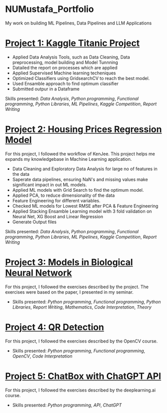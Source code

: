 # NUMustafa_Portfolio
My work on building ML Pipelines, Data Pipelines and LLM Applications

# [Project 1: Kaggle Titanic Project](https://github.com/numustafa/titanic_project) 
* Applied Data Analysis Tools, such as Data Cleaning, Data preprocessing, model building and Model Tunnning
* Datailed the report on processes which are applied
* Applied Supervised Machine learning techeniques  
* Optimized Classifiers using GridsearchCV to reach the best model.
* Used Ensamble approach to find optimum classifier
* Submitted outpur in a Dataframe
  
Skills presented: *Data Analysis*, *Python programming*, *Functional programming*, *Python Libraries*, *ML Pipelines*, *Kaggle Competition*, *Report Writing*


# [Project 2: Housing Prices Regression Model](https://github.com/numustafa/housing_project) 
For this project, I followed the workflow of KenJee. This project helps me expands my knowledgebase in Machine Learning application. 
* Data Cleaning and Exploratory Data Analysis for large no of features in the data
* Saperate data pipelines, ensuring NaN's and missing values make significant impact in out ML models.
* Applied ML models with Grid Search to find the optimum model.
* Applied PCA, to reduce dimensionality of the data
* Feature Engineering for different variables.
* Checked ML models for Lowest RMSE after PCA & Feature Engineering
* Applied Stacking Ensamble Learning model with 3 fold validation on Neural Net, XG Boost and Linear Regression
* Generate Output files
  
Skills presented: *Data Analysis*, *Python programming*, *Functional programming*, *Python Libraries*, *ML Pipelines*, *Kaggle Competition*, *Report Writing*


# [Project 3: Models in Biological Neural Network](https://github.com/numustafa/Biological-Neural-Networks) 
For this project, I followed the exercises described by the project. The exercises were based on the paper, I presented in my seminar. 

* Skills presented: *Python programming*, *Functional programming*, *Python Libraries*, *Report Writing*, *Mathematics*, *Code Interpretation*, *Theory*

# [Project 4: QR Detection](https://github.com/numustafa/Computer-Vision-1/tree/main/Assignment1) 
For this project, I followed the exercises described by the OpenCV course.  
* Skills presented: *Python programming*, *Functional programming*, *OpenCV*, *Code Interpretation*

# [Project 5: ChatBox with ChatGPT API](https://github.com/numustafa/awesome-chatgpt-prompts/blob/main/dl_prompt_eng/chat_box.ipynb) 
For this project, I followed the exercises described by the deeplearning.ai course.  
* Skills presented: *Python programming*, *API*, *ChatGPT*
